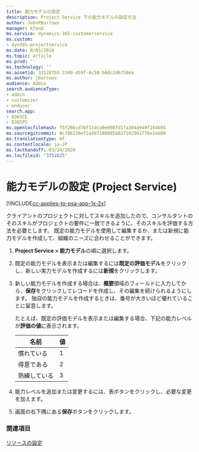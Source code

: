 ```yaml
---
title: 能力モデルの設定
description: Project Service での能力モデルの設定方法
author: JohnPBurrows
manager: kfend
ms.service: dynamics-365-customerservice
ms.custom:
- dyn365-projectservice
ms.date: 8/03/2018
ms.topic: article
ms.prod: ''
ms.technology: ''
ms.assetid: 331287b5-3349-459f-8c50-b8dc2d6758ea
ms.author: jburrows
audience: Admin
search.audienceType:
- admin
- customizer
- enduser
search.app:
- D365CE
- D365PS
ms.openlocfilehash: f5f20bcd76f11dca0e098fd1fa304a949f164605
ms.sourcegitcommit: 8c786230ef2a497280885b827162561776e2eb00
ms.translationtype: HT
ms.contentlocale: ja-JP
ms.lasthandoff: 03/24/2020
ms.locfileid: "3752825"
---
```

# <a name="set-up-proficiency-models-project-service"></a>能力モデルの設定 (Project Service)

[!INCLUDE[cc-applies-to-psa-app-1x-2x](../includes/cc-applies-to-psa-app-1x-2x.md)]

クライアントのプロジェクトに対してスキルを追加したので、コンサルタントのそのスキルがプロジェクトの要件に一致できるように、そのスキルを評価する方法を必要とします。 既定の能力モデルを使用して編集するか、または新規に能力モデルを作成して、組織のニーズに合わせることができます。  
  
1.  **Project Service > 能力モデル**の順に選択します。  
  
2.  既定の能力モデルを表示または編集するには**既定の評価モデル**をクリックし、新しい実力モデルを作成するには**新規**をクリックします。  
  
3.  新しい能力モデルを作成する場合は、**概要**領域のフィールドに入力してから、**保存**をクリックしてレコードを作成し、その編集を続けられるようにします。 独自の能力モデルを作成するときは、番号が大きいほど優れていることに留意します。  
  
     たとえば、既定の評価モデルを表示または編集する場合、下記の能力レベルが**評価の値**に表示されます。  
  
    |名前|値|  
    |----------|-----------|  
    |慣れている|1|  
    |得意である|2|  
    |熟練している|3|  
  
4.  能力レベルを追加または変更するには、表ボタンをクリックし、必要な変更を加えます。  
  
5.  画面の右下隅にある**保存**ボタンをクリックします。  
  
### <a name="see-also"></a>関連項目  
 [リソースの設定](../project-service/set-up-resources.md)
